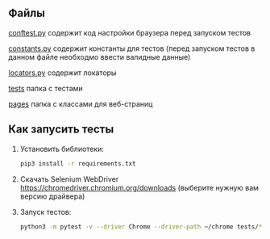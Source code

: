 Файлы
----------------
[conftest.py](conftest.py) содержит код настройки браузера перед запуском тестов

[constants.py](constants.py) содержит константы для тестов (перед запуском тестов в данном файле необходмо ввести валидные данные)

[locators.py](locators.py) содержит локаторы

[tests](tests) папка с тестами

[pages](pages) папка с классами для веб-страниц


Как запусить тесты
----------------

1) Установить библиотеки:

    ```bash
    pip3 install -r requirements.txt
    ```

2) Скачать Selenium WebDriver https://chromedriver.chromium.org/downloads (выберите нужную вам версию драйвера)

3) Запуск тестов:

    ```bash
    python3 -m pytest -v --driver Chrome --driver-path ~/chrome tests/*
    ```
